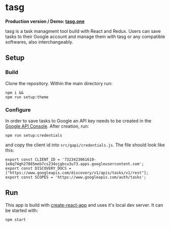 # tasg

**Production version / Demo: [tasg.one](https://tasg.one)**

tasg is a task managment tool build with React and Redux. Users can save tasks to their Google account and manage them with tasg or any compatible softwares, also interchangeably.

## Setup

### Build
Clone the repository. Within the main directory run:

```
npm i &&
npm run setup:theme
```
### Configure

In order to save tasks to Google an API key needs to be created in the [Google API Console](https://console.developers.google.com/apis). After creation, run:

```
npm run setup:credentials
```

and copy the client id into `src/gapi/credentials.js`. The file should look like this:

```
export const CLIENT_ID = '7323423061610-1e8q74gh27885meb7cs234ojgbcu3u73.apps.googleusercontent.com';
export const DISCOVERY_DOCS = ["https://www.googleapis.com/discovery/v1/apis/tasks/v1/rest"];
export const SCOPES = 'https://www.googleapis.com/auth/tasks';
```

## Run

This app is build with [create-react-app](https://github.com/facebook/create-react-app) and uses it's local dev server. It can be started with:

```
npm start
```